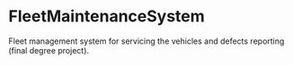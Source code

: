 # FleetMaintenanceSystem
Fleet management system for servicing the vehicles and defects reporting (final degree project).
